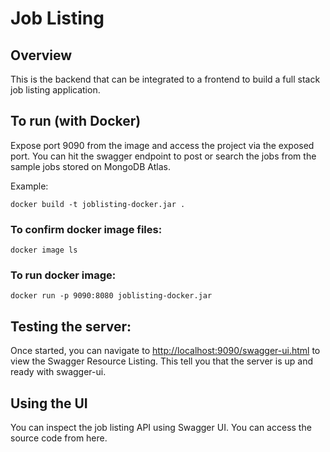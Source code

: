 # Job Listing

## Overview
This is the backend that can be integrated to a frontend to build a full stack job listing application.

## To run (with Docker)

Expose port 9090 from the image and access the project via the exposed port. You can hit the swagger endpoint to post or search the jobs from the sample jobs stored on MongoDB Atlas.

Example:

```
docker build -t joblisting-docker.jar .
```

### To confirm docker image files:

```
docker image ls
```

### To run docker image:

```
docker run -p 9090:8080 joblisting-docker.jar
```

## Testing the server:

Once started, you can navigate to [http://localhost:9090/swagger-ui.html](http://localhost:9090/swagger-ui.html) to view the Swagger Resource Listing. This tell you that the server is up and ready with swagger-ui.

## Using the UI

You can inspect the job listing API using Swagger UI. You can access the source code from here.



